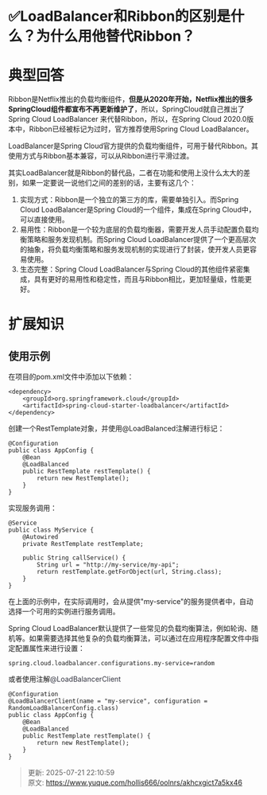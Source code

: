# ✅LoadBalancer和Ribbon的区别是什么？为什么用他替代Ribbon？

# 典型回答


Ribbon是Netflix推出的负载均衡组件，**但是从2020年开始，Netflix推出的很多SpringCloud组件都宣布不再更新维护了**，所以，SpringCloud就自己推出了Spring Cloud  LoadBalancer 来代替Ribbon，所以，在Spring Cloud 2020.0版本中，Ribbon已经被标记为过时，官方推荐使用Spring Cloud LoadBalancer。



LoadBalancer是Spring Cloud官方提供的负载均衡组件，可用于替代Ribbon。其使用方式与Ribbon基本兼容，可以从Ribbon进行平滑过渡。



其实LoadBalancer就是Ribbon的替代品，二者在功能和使用上没什么太大的差别，如果一定要说一说他们之间的差别的话，主要有这几个：



1. 实现方式：Ribbon是一个独立的第三方的库，需要单独引入。而Spring Cloud LoadBalancer是Spring Cloud的一个组件，集成在Spring Cloud中，可以直接使用。
2. 易用性：Ribbon是一个较为底层的负载均衡器，需要开发人员手动配置负载均衡策略和服务发现机制。而Spring Cloud LoadBalancer提供了一个更高层次的抽象，将负载均衡策略和服务发现机制的实现进行了封装，使开发人员更容易使用。
3. 生态完整：Spring Cloud LoadBalancer与Spring Cloud的其他组件紧密集成，具有更好的易用性和稳定性，而且与Ribbon相比，更加轻量级，性能更好。



# 扩展知识


## 使用示例


在项目的pom.xml文件中添加以下依赖：



```plain
<dependency>
    <groupId>org.springframework.cloud</groupId>
    <artifactId>spring-cloud-starter-loadbalancer</artifactId>
</dependency>
```





创建一个RestTemplate对象，并使用@LoadBalanced注解进行标记：



```plain
@Configuration
public class AppConfig {
    @Bean
    @LoadBalanced
    public RestTemplate restTemplate() {
        return new RestTemplate();
    }
}
```



实现服务调用：



```plain
@Service
public class MyService {
    @Autowired
    private RestTemplate restTemplate;

    public String callService() {
        String url = "http://my-service/my-api";
        return restTemplate.getForObject(url, String.class);
    }
}
```



在上面的示例中，在实际调用时，会从提供"my-service"的服务提供者中，自动选择一个可用的实例进行服务调用。



Spring Cloud LoadBalancer默认提供了一些常见的负载均衡算法，例如轮询、随机等。如果需要选择其他复杂的负载均衡算法，可以通过在应用程序配置文件中指定配置属性来进行设置：



```plain
spring.cloud.loadbalancer.configurations.my-service=random
```



或者使用注解<font style="color:rgb(52, 53, 65);">@LoadBalancerClient </font>

<font style="color:rgb(52, 53, 65);"></font>

```plain
@Configuration
@LoadBalancerClient(name = "my-service", configuration = RandomLoadBalancerConfig.class)
public class AppConfig {
    @Bean
    @LoadBalanced
    public RestTemplate restTemplate() {
        return new RestTemplate();
    }
}
```



> 更新: 2025-07-21 22:10:59  
> 原文: <https://www.yuque.com/hollis666/oolnrs/akhcxgict7a5kx46>
